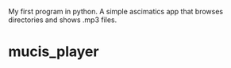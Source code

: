 My first program in python.
A simple ascimatics app that browses directories and shows .mp3 files.


# mucis_player
